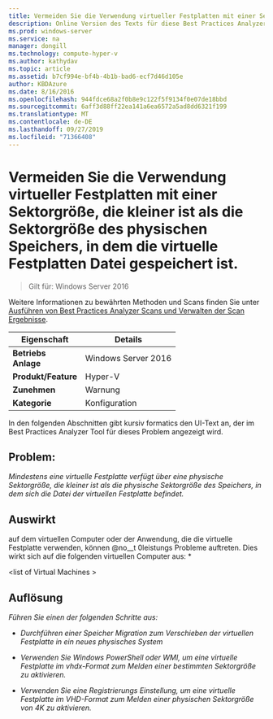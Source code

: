 ```yaml
---
title: Vermeiden Sie die Verwendung virtueller Festplatten mit einer Sektorgröße, die kleiner ist als die Sektorgröße des physischen Speichers, in dem die virtuelle Festplatten Datei gespeichert ist.
description: Online Version des Texts für diese Best Practices Analyzer Regel.
ms.prod: windows-server
ms.service: na
manager: dongill
ms.technology: compute-hyper-v
ms.author: kathydav
ms.topic: article
ms.assetid: b7cf994e-bf4b-4b1b-bad6-ecf7d46d105e
author: KBDAzure
ms.date: 8/16/2016
ms.openlocfilehash: 944fdce68a2f0b8e9c122f5f9134f0e07de18bbd
ms.sourcegitcommit: 6aff3d88ff22ea141a6ea6572a5ad8dd6321f199
ms.translationtype: MT
ms.contentlocale: de-DE
ms.lasthandoff: 09/27/2019
ms.locfileid: "71366408"
---
```

# <a name="avoid-using-virtual-hard-disks-with-a-sector-size-less-than-the-sector-size-of-the-physical-storage-that-stores-the-virtual-hard-disk-file"></a>Vermeiden Sie die Verwendung virtueller Festplatten mit einer Sektorgröße, die kleiner ist als die Sektorgröße des physischen Speichers, in dem die virtuelle Festplatten Datei gespeichert ist.

>Gilt für: Windows Server 2016

Weitere Informationen zu bewährten Methoden und Scans finden Sie unter [Ausführen von Best Practices Analyzer Scans und Verwalten der Scan Ergebnisse](https://go.microsoft.com/fwlink/p/?LinkID=223177).  
  
|Eigenschaft|Details|  
|-|-|  
|**Betriebs** <br />**Anlage**|Windows Server 2016|  
|**Produkt/Feature**|Hyper-V|  
|**Zunehmen**|Warnung|  
|**Kategorie**|Konfiguration|  
  
In den folgenden Abschnitten gibt kursiv formatics den UI-Text an, der im Best Practices Analyzer Tool für dieses Problem angezeigt wird.  
  
## <a name="issue"></a>**Problem:**  
*Mindestens eine virtuelle Festplatte verfügt über eine physische Sektorgröße, die kleiner ist als die physische Sektorgröße des Speichers, in dem sich die Datei der virtuellen Festplatte befindet.*  
  
## <a name="impact"></a>**Auswirkt**  
auf dem virtuellen Computer oder der Anwendung, die die virtuelle Festplatte verwenden, können @no__t 0leistungs Probleme auftreten. Dies wirkt sich auf die folgenden virtuellen Computer aus: *  
  
\<list of Virtual Machines >  
  
## <a name="resolution"></a>**Auflösung**  
*Führen Sie einen der folgenden Schritte aus:*  
  
-   *Durchführen einer Speicher Migration zum Verschieben der virtuellen Festplatte in ein neues physisches System*  
  
-   *Verwenden Sie Windows PowerShell oder WMI, um eine virtuelle Festplatte im vhdx-Format zum Melden einer bestimmten Sektorgröße zu aktivieren.*  
  
-   *Verwenden Sie eine Registrierungs Einstellung, um eine virtuelle Festplatte im VHD-Format zum Melden einer physischen Sektorgröße von 4K zu aktivieren.*  
  


